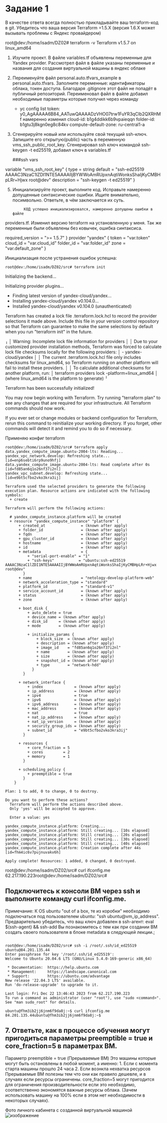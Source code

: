 # Задание 1

В качестве ответа всегда полностью прикладывайте ваш terraform-код в git. Убедитесь что ваша версия Terraform =1.5.Х (версия 1.6.Х может вызывать проблемы с Яндекс провайдером)

root@dev:/home/isadm/DZ02# terraform -v
Terraform v1.5.7
on linux_amd64


1.    Изучите проект. В файле variables.tf объявлены переменные для Yandex provider.
	 Рассмотрел файл в файле указаны переменные и названия для создания виртуальной машины в яндекс облаке 

2.  Переименуйте файл personal.auto.tfvars_example в personal.auto.tfvars. Заполните переменные: идентификаторы облака, токен доступа. Благодаря .gitignore этот файл не попадёт в публичный репозиторий.
    Переименовал файл в файле добавил необходимые параметры которые получил через команду 
	* yc config list
	token: y0_AgAAAAA6B84_AATuwQAAAADzVHO07trw1FuYR3qClb2QXRHMf намеренно изменил
	cloud-id: b1g4ddikk6b9vpaieqqn
	folder-id: b1gtu3j8kgn0eg8c84kv
	compute-default-zone: ru-central1-a
	
4. 	Сгенерируйте новый или используйте свой текущий ssh-ключ. Запишите его открытую(public) часть в переменную vms_ssh_public_root_key. 
	Сгенерировал ssh ключ командой ssh-keygen -t ed25519, добавил ключ в variables.tf 
	
	###ssh vars

  variable "vms_ssh_root_key" {
  type        = string
  default     = "ssh-ed25519 AAAAC3NzaC1lZDI1NTE5AAAAIIjBYWWoAmRUpxnAqtiWonksShaIjKyCMBHpLRr+Hjwx root@dev"
  description = "ssh-keygen -t ed25519"
}
	

5. Инициализируйте проект, выполните код. Исправьте намеренно допущенные синтаксические ошибки. Ищите внимательно, посимвольно. Ответьте, в чём заключается их суть.

			КОД успешно инициализировался, намеренно допущены ошибки в файле 
providers.tf. Изменил версию terraform на установленную у меня. Так же переменные были объявлены без ковычек, ошибка синтаксиса. 

 required_version = ">= 1.5.7"
}
provider "yandex" {
  token     = "var.token"
  cloud_id  = "var.cloud_id"
  folder_id = "var.folder_id"
  zone      = "var.default_zone"
}

Инициализация после устранения ошибок успешна:

	root@dev:/home/isadm/DZ02/src# terraform init

Initializing the backend...

Initializing provider plugins...
- Finding latest version of yandex-cloud/yandex...
- Installing yandex-cloud/yandex v0.104.0...
- Installed yandex-cloud/yandex v0.104.0 (unauthenticated)

Terraform has created a lock file .terraform.lock.hcl to record the provider
selections it made above. Include this file in your version control repository
so that Terraform can guarantee to make the same selections by default when
you run "terraform init" in the future.

╷
│ Warning: Incomplete lock file information for providers
│ 
│ Due to your customized provider installation methods, Terraform was forced to calculate lock file checksums locally for the following providers:
│   - yandex-cloud/yandex
│ 
│ The current .terraform.lock.hcl file only includes checksums for linux_amd64, so Terraform running on another platform will fail to install these providers.
│ 
│ To calculate additional checksums for another platform, run:
│   terraform providers lock -platform=linux_amd64
│ (where linux_amd64 is the platform to generate)
╵

Terraform has been successfully initialized!

You may now begin working with Terraform. Try running "terraform plan" to see
any changes that are required for your infrastructure. All Terraform commands
should now work.

If you ever set or change modules or backend configuration for Terraform,
rerun this command to reinitialize your working directory. If you forget, other
commands will detect it and remind you to do so if necessary.


Применяю конфиг terraform 

```
root@dev:/home/isadm/DZ02/src# terraform apply
data.yandex_compute_image.ubuntu-2004-lts: Reading...
yandex_vpc_network.develop: Refreshing state... [id=enp6sebti6rp9uno9hfj]
data.yandex_compute_image.ubuntu-2004-lts: Read complete after 0s [id=fd85an6q1o26nf37i2nl]
yandex_vpc_subnet.develop: Refreshing state... [id=e9bt5cfbo2vko3kra3ij]

Terraform used the selected providers to generate the following execution plan. Resource actions are indicated with the following symbols:
  + create

Terraform will perform the following actions:

  # yandex_compute_instance.platform will be created
  + resource "yandex_compute_instance" "platform" {
      + created_at                = (known after apply)
      + folder_id                 = (known after apply)
      + fqdn                      = (known after apply)
      + gpu_cluster_id            = (known after apply)
      + hostname                  = (known after apply)
      + id                        = (known after apply)
      + metadata                  = {
          + "serial-port-enable" = "1"
          + "ssh-keys"           = "ubuntu:ssh-ed25519 AAAAC3NzaC1lZDI1NTE5AAAAIIjBYWWoAmRUpxnAqtiWonksShaIjKyCMBHpLRr+Hjwx root@dev"
        }
      + name                      = "netology-develop-platform-web"
      + network_acceleration_type = "standard"
      + platform_id               = "standard-v1"
      + service_account_id        = (known after apply)
      + status                    = (known after apply)
      + zone                      = (known after apply)

      + boot_disk {
          + auto_delete = true
          + device_name = (known after apply)
          + disk_id     = (known after apply)
          + mode        = (known after apply)

          + initialize_params {
              + block_size  = (known after apply)
              + description = (known after apply)
              + image_id    = "fd85an6q1o26nf37i2nl"
              + name        = (known after apply)
              + size        = (known after apply)
              + snapshot_id = (known after apply)
              + type        = "network-hdd"
            }
        }

      + network_interface {
          + index              = (known after apply)
          + ip_address         = (known after apply)
          + ipv4               = true
          + ipv6               = (known after apply)
          + ipv6_address       = (known after apply)
          + mac_address        = (known after apply)
          + nat                = true
          + nat_ip_address     = (known after apply)
          + nat_ip_version     = (known after apply)
          + security_group_ids = (known after apply)
          + subnet_id          = "e9bt5cfbo2vko3kra3ij"
        }

      + resources {
          + core_fraction = 5
          + cores         = 2
          + memory        = 1
        }

      + scheduling_policy {
          + preemptible = true
        }
    }

Plan: 1 to add, 0 to change, 0 to destroy.

Do you want to perform these actions?
  Terraform will perform the actions described above.
  Only 'yes' will be accepted to approve.

  Enter a value: yes

yandex_compute_instance.platform: Creating...
yandex_compute_instance.platform: Still creating... [10s elapsed]
yandex_compute_instance.platform: Still creating... [20s elapsed]
yandex_compute_instance.platform: Still creating... [30s elapsed]
yandex_compute_instance.platform: Still creating... [40s elapsed]
yandex_compute_instance.platform: Creation complete after 44s [id=fhm4ic6v7pujnuvakv6h]

Apply complete! Resources: 1 added, 0 changed, 0 destroyed.

```

root@dev:/home/isadm/DZ02/src# curl ifconfig.me
62.217.190.223root@dev:/home/isadm/DZ02/src# 


## Подключитесь к консоли ВМ через ssh и выполните команду  curl ifconfig.me. 
Примечание: К OS ubuntu "out of a box, те из коробки" необходимо подключаться под пользователем ubuntu: "ssh ubuntu@vm_ip_address". 
Предварительно убедитесь, что ваш ключ добавлен в ssh-агент: eval $(ssh-agent) && ssh-add 
Вы познакомитесь с тем как при создании ВМ создать своего пользователя в блоке metadata в следующей лекции.;

```

root@dev:/home/isadm/DZ02/src# ssh -i /root/.ssh/id_ed25519 ubuntu@84.201.135.44
Enter passphrase for key '/root/.ssh/id_ed25519': 
Welcome to Ubuntu 20.04.6 LTS (GNU/Linux 5.4.0-169-generic x86_64)

 * Documentation:  https://help.ubuntu.com
 * Management:     https://landscape.canonical.com
 * Support:        https://ubuntu.com/advantage
New release '22.04.3 LTS' available.
Run 'do-release-upgrade' to upgrade to it.

Last login: Fri Dec 22 13:46:43 2023 from 62.217.190.223
To run a command as administrator (user "root"), use "sudo <command>".
See "man sudo_root" for details.

ubuntu@fhm3ib2jj6jnm6f9da8j:~$ curl ifconfig.me
84.201.135.44ubuntu@fhm3ib2jj6jnm6f9da8j:~$ 
```

## 7. Ответьте, как в процессе обучения могут пригодиться параметры preemptible = true и core_fraction=5 в параметрах ВМ.

Параметр preemptible = true (Прерываемые ВМ) Это машины которые могут быть остановлены в любой момент, а именно:
		1. Если с момента старта машины прошло 24 часа
		2. Если вознкла нехватка ресурсов
Прерываемые ВМ полезны тем что они как правило дешевле, и в случаях если ресурсы ограничены. 
core_fraction=5 могут пригодится для ограничения производительности если это необходимо, соответственно экономятся важные ресурсы облака. (Зачем использовать машину на 100% если в этом нет необходимости в некоторых случаях).

Фото личного кабинета с созданной виртуальной машиной
![изображение](https://github.com/IOSorokin/devops-netology/assets/148979909/efb3ef1f-2324-410e-a79b-80702a778848)

